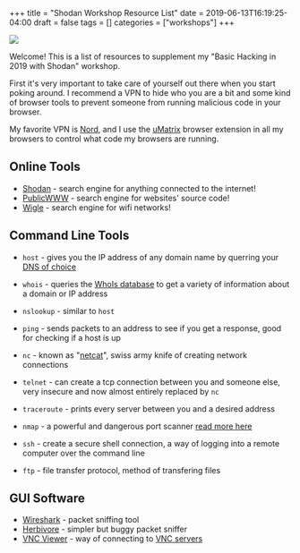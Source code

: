 +++
title = "Shodan Workshop Resource List"
date = 2019-06-13T16:19:25-04:00
draft = false
tags = []
categories = ["workshops"]
+++

[![](https://accelerator-origin.kkomando.com/wp-content/uploads/2017/10/hacker.jpg)](https://www.youtube.com/watch?v=K7Hn1rPQouU)

Welcome! This is a list of resources to supplement my "Basic Hacking in 2019 with Shodan" workshop.

First it's very important to take care of yourself out there when you start poking around. I recommend a VPN to hide who you are a bit and some kind of browser tools to prevent someone from running malicious code in your browser.

My favorite VPN is [Nord](https://nordvpn.com/), and I use the [uMatrix](https://github.com/gorhill/uMatrix) browser extension in all my browsers to control what code my browsers are running.

## Online Tools
* [Shodan](https://www.shodan.io/) - search engine for anything connected to the internet!
* [PublicWWW](https://publicwww.com/) - search engine for websites' source code!
* [Wigle](https://wigle.net/) - search engine for wifi networks!

## Command Line Tools
* `host` - gives you the IP address of any domain name by querring your [DNS of choice](https://www.cloudflare.com/learning/dns/what-is-dns/)

* `whois` - queries the [WhoIs database](https://whois.icann.org/en) to get a variety of information about a domain or IP address

* `nslookup` - similar to `host`

* `ping` - sends packets to an address to see if you get a response, good for checking if a host is up

* `nc` - known as "[netcat](http://netcat.sourceforge.net/)", swiss army knife of creating network connections

* `telnet` - can create a tcp connection between you and someone else, very insecure and now almost entirely replaced by `nc`

* `traceroute` - prints every server between you and a desired address
* `nmap` - a powerful and dangerous port scanner [read more here](https://nmap.org/)

* `ssh` - create a secure shell connection, a way of logging into a remote computer over the command line
* `ftp` - file transfer protocol, method of transfering files

## GUI Software
* [Wireshark](https://www.wireshark.org/) - packet sniffing tool
* [Herbivore](https://github.com/samatt/herbivore) - simpler but buggy packet sniffer
* [VNC Viewer](https://www.realvnc.com/en/connect/download/viewer/) - way of connecting to [VNC servers](https://en.wikipedia.org/wiki/Virtual_Network_Computings)
